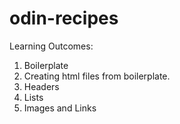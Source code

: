 # odin-recipes
Learning Outcomes:
1. Boilerplate
2. Creating html files from boilerplate.
3. Headers
4. Lists
5. Images and Links